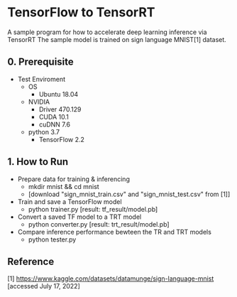 # TensorFlow to TensorRT

A sample program for how to accelerate deep learning inference via TensorRT
The sample model is trained on sign language MNIST[1] dataset.
  

## 0. Prerequisite
- Test Enviroment
    - OS
        - Ubuntu 18.04
    - NVIDIA
        - Driver 470.129
        - CUDA 10.1
        - cuDNN 7.6
    - python 3.7
        - TensorFlow 2.2

## 1. How to Run
- Prepare data for training & inferencing
    - mkdir mnist && cd mnist
    - [download "sign_mnist_train.csv" and "sign_mnist_test.csv" from [1]]
- Train and save a TensorFlow model
    - python trainer.py [result: tf_result/model.pb]
- Convert a saved TF model to a TRT model
    - python converter.py [result: trt_result/model.pb]
- Compare inference performance bewteen the TR and TRT models
    - python tester.py
    

  
  
## Reference
[1] https://www.kaggle.com/datasets/datamunge/sign-language-mnist [accessed July 17, 2022]